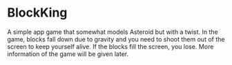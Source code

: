 BlockKing
=========

A simple app game that somewhat models Asteroid but with a twist. In the game, blocks fall down due to gravity and you need to shoot them out of the screen to keep yourself alive. If the blocks fill the screen, you lose. More information of the game will be given later. 
